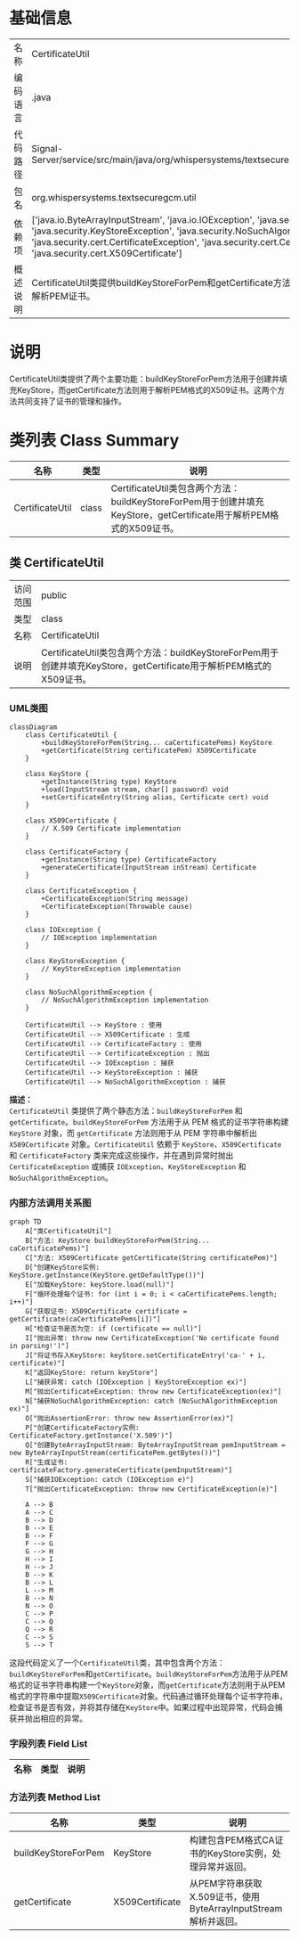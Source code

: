 # 基础信息

|      |      |
|------|------|
| 名称 | CertificateUtil |
| 编码语言 | .java |
| 代码路径 | Signal-Server/service/src/main/java/org/whispersystems/textsecuregcm/util/CertificateUtil.java |
| 包名 | org.whispersystems.textsecuregcm.util |
| 依赖项 | ['java.io.ByteArrayInputStream', 'java.io.IOException', 'java.security.KeyStore', 'java.security.KeyStoreException', 'java.security.NoSuchAlgorithmException', 'java.security.cert.CertificateException', 'java.security.cert.CertificateFactory', 'java.security.cert.X509Certificate'] |
| 概述说明 | CertificateUtil类提供buildKeyStoreForPem和getCertificate方法，分别用于创建KeyStore和解析PEM证书。 |

# 说明

CertificateUtil类提供了两个主要功能：buildKeyStoreForPem方法用于创建并填充KeyStore，而getCertificate方法则用于解析PEM格式的X509证书。这两个方法共同支持了证书的管理和操作。

# 类列表 Class Summary

| 名称   | 类型  | 说明 |
|-------|------|-------------|
| CertificateUtil | class | CertificateUtil类包含两个方法：buildKeyStoreForPem用于创建并填充KeyStore，getCertificate用于解析PEM格式的X509证书。 |



## 类 CertificateUtil

|      |      |
|------|------|
| 访问范围 | public |
| 类型 | class |
| 名称 | CertificateUtil |
| 说明 | CertificateUtil类包含两个方法：buildKeyStoreForPem用于创建并填充KeyStore，getCertificate用于解析PEM格式的X509证书。 |


### UML类图

```mermaid
classDiagram
    class CertificateUtil {
        +buildKeyStoreForPem(String... caCertificatePems) KeyStore
        +getCertificate(String certificatePem) X509Certificate
    }

    class KeyStore {
        +getInstance(String type) KeyStore
        +load(InputStream stream, char[] password) void
        +setCertificateEntry(String alias, Certificate cert) void
    }

    class X509Certificate {
        // X.509 Certificate implementation
    }

    class CertificateFactory {
        +getInstance(String type) CertificateFactory
        +generateCertificate(InputStream inStream) Certificate
    }

    class CertificateException {
        +CertificateException(String message)
        +CertificateException(Throwable cause)
    }

    class IOException {
        // IOException implementation
    }

    class KeyStoreException {
        // KeyStoreException implementation
    }

    class NoSuchAlgorithmException {
        // NoSuchAlgorithmException implementation
    }

    CertificateUtil --> KeyStore : 使用
    CertificateUtil --> X509Certificate : 生成
    CertificateUtil --> CertificateFactory : 使用
    CertificateUtil --> CertificateException : 抛出
    CertificateUtil --> IOException : 捕获
    CertificateUtil --> KeyStoreException : 捕获
    CertificateUtil --> NoSuchAlgorithmException : 捕获
```

**描述：**  
`CertificateUtil` 类提供了两个静态方法：`buildKeyStoreForPem` 和 `getCertificate`。`buildKeyStoreForPem` 方法用于从 PEM 格式的证书字符串构建 `KeyStore` 对象，而 `getCertificate` 方法则用于从 PEM 字符串中解析出 `X509Certificate` 对象。`CertificateUtil` 依赖于 `KeyStore`、`X509Certificate` 和 `CertificateFactory` 类来完成这些操作，并在遇到异常时抛出 `CertificateException` 或捕获 `IOException`、`KeyStoreException` 和 `NoSuchAlgorithmException`。


### 内部方法调用关系图

```mermaid
graph TD
    A["类CertificateUtil"]
    B["方法: KeyStore buildKeyStoreForPem(String... caCertificatePems)"]
    C["方法: X509Certificate getCertificate(String certificatePem)"]
    D["创建KeyStore实例: KeyStore.getInstance(KeyStore.getDefaultType())"]
    E["加载KeyStore: keyStore.load(null)"]
    F["循环处理每个证书: for (int i = 0; i < caCertificatePems.length; i++)"]
    G["获取证书: X509Certificate certificate = getCertificate(caCertificatePems[i])"]
    H["检查证书是否为空: if (certificate == null)"]
    I["抛出异常: throw new CertificateException('No certificate found in parsing!')"]
    J["将证书存入KeyStore: keyStore.setCertificateEntry('ca-' + i, certificate)"]
    K["返回KeyStore: return keyStore"]
    L["捕获异常: catch (IOException | KeyStoreException ex)"]
    M["抛出CertificateException: throw new CertificateException(ex)"]
    N["捕获NoSuchAlgorithmException: catch (NoSuchAlgorithmException ex)"]
    O["抛出AssertionError: throw new AssertionError(ex)"]
    P["创建CertificateFactory实例: CertificateFactory.getInstance('X.509')"]
    Q["创建ByteArrayInputStream: ByteArrayInputStream pemInputStream = new ByteArrayInputStream(certificatePem.getBytes())"]
    R["生成证书: certificateFactory.generateCertificate(pemInputStream)"]
    S["捕获IOException: catch (IOException e)"]
    T["抛出CertificateException: throw new CertificateException(e)"]

    A --> B
    A --> C
    B --> D
    B --> E
    B --> F
    F --> G
    G --> H
    H --> I
    H --> J
    B --> K
    B --> L
    L --> M
    B --> N
    N --> O
    C --> P
    C --> Q
    Q --> R
    C --> S
    S --> T
```

这段代码定义了一个`CertificateUtil`类，其中包含两个方法：`buildKeyStoreForPem`和`getCertificate`。`buildKeyStoreForPem`方法用于从PEM格式的证书字符串构建一个`KeyStore`对象，而`getCertificate`方法则用于从PEM格式的字符串中提取`X509Certificate`对象。代码通过循环处理每个证书字符串，检查证书是否有效，并将其存储在`KeyStore`中。如果过程中出现异常，代码会捕获并抛出相应的异常。

### 字段列表 Field List

| 名称  | 类型  | 说明 |
|-------|-------|------|

### 方法列表 Method List

| 名称  | 类型  | 说明 |
|-------|-------|------|
| buildKeyStoreForPem | KeyStore | 构建包含PEM格式CA证书的KeyStore实例，处理异常并返回。 |
| getCertificate | X509Certificate | 从PEM字符串获取X.509证书，使用ByteArrayInputStream解析并返回。 |




